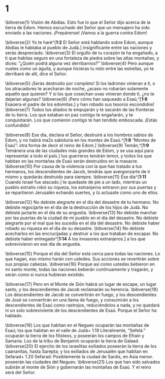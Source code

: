# 1 
\bibverse{1} Visión de Abdías. Esto fue lo que el Señor dijo acerca de la tierra de Edom. Hemos escuchado del Señor que un mensajero ha sido enviado a las naciones. ¡Prepárense! ¡Vamos a la guerra contra Edom! 

\bibverse{2} Yo te haré^[**1:2** El Señor está hablando sobre Edom, aunque Abdías le hablaba al pueblo de Judá.] insignificante entre las naciones y serás despreciado. \bibverse{3} El orgullo de tu corazón te ha engañado, a ti que habitas seguro en una fortaleza de piedra sobre las altas montañas, y dices: “¿Quién podrá alguna vez derribarnos?” \bibverse{4} Pero aunque vueles como un águila, y aunque hicieras tu nido entre las estrellas, yo te derribaré de allí, dice el Señor. 


\bibverse{5} ¡Serás destruido por completo! Si los ladrones vinieran a ti, o los atracadores te acecharan de noche, ¿acaso no robarían solamente aquello que quieren? Y si los que cosechan uvas vinieran donde ti, ¿no te dejarían algunas? \bibverse{6} ¡Pero cómo han saqueado a Esaú,^[**1:6** Esaúera el padre de los edomitas.] y han robado sus tesoros escondidos! \bibverse{7} Todos tus aliados te empujarán y te sacarán de las fronteras de tu tierra. Los que estaban en paz contigo te engañarán, y te conquistarán. Los que comieron contigo te han tendido emboscada. ¡Estás confundido! 


\bibverse{8} Ese día, declara el Señor, destruiré a los hombres sabios de Edom, y no habrá ma2s sabiduría en los montes de Esaú.^[**1:8** “Montes de Esaú”: otra forma de decir el reino de Edom.] \bibverse{9} Temán,^[**1:9** Temánera una de las ciudades más grandes de Edom, y se usa aquí para representar a todo el país.] tus guerreros tendrán temor, y todos los que habitan en las montañas de Esaú serán destruidos en la masacre. \bibverse{10} Por causa de la violencia con la que has tratado a tus hermanos, los descendientes de Jacob, tendrás que avergonzarte de ti mismo y quedarás destruido para siempre. \bibverse{11} Ese día^[**1:11** Cuando Israel fue atacado.] te quedaste de pie a un lado, mientras un pueblo extraño robó su riqueza, los extranjeros entraron por sus puertas y se repartieron Jerusalén echando suertes, y tú actuaste como uno de ellos. 




\bibverse{12} No debiste alegrarte en el día del desastre de tu hermano. No debiste regocijarte en el día de la destrucción de los hijos de Judá. No debiste jactarte en el día de su angustia. \bibverse{13} No debiste marchar por las puertas de la ciudad de mi pueblo en el día del desastre. No debiste alegrarte por el mal que les sucedía en el día del desastre. No debiste haber robado su riqueza en el día de su desastre. \bibverse{14} No debiste acecharlos en las encrucijadas y destruir a los que trataban de escapar. No debiste haber entregado^[**1:14** A los invasores extranjeros.] a los que sobrevivieron en ese día de angustia. 


\bibverse{15} Porque el día del Señor está cerca para todas las naciones. Lo que hagan, eso mismo harán con ustedes. Sus acciones se revertirán sobre sus propias cabezas. \bibverse{16} Porque así como ustedes bebieron en mi santo monte, todas las naciones beberán continuamente y tragarán, y serán como si nunca hubieran existido. 

\bibverse{17} Pero en el Monte de Sión habrá un lugar de escape, un lugar santo, y los descendientes de Jacob reclamarán su herencia. \bibverse{18} Los descendientes de Jacob se convertirán en fuego, y los descendientes de José se convertirán en una llama de fuego, y consumirán a los descendientes de Esaú como rastrojos, reduciéndolos a nada, y no quedará ni un solo sobreviviente de los descendientes de Esaú. Porque el Señor ha hablado. 

\bibverse{19} Los que habitan en el Neguev ocuparán las montañas de Esaú; los que habitan en el valle de Judá+ 1.19 Literalmente, “Sefelá.” ocuparán la tierra de los filisteos, y poseerán los campos de Efraín y Samaria. Los de la tribu de Benjamín ocuparán la tierra de Galaad. \bibverse{20} El ejercito de los israelitas exiliados poseerán la tierra de los caananitas, hasta Sarepta; y los exiliados de Jerusalén que habitan en Sefarad+ 1.20 Sefarad: Posiblemente la ciudad de Sardis, en Asia menor. poseerán las ciudades del Neguev. \bibverse{21} Los que han sido salvados subirán al monte de Sión y gobernarán las montañas de Esaú. Y el reino será del Señor. 